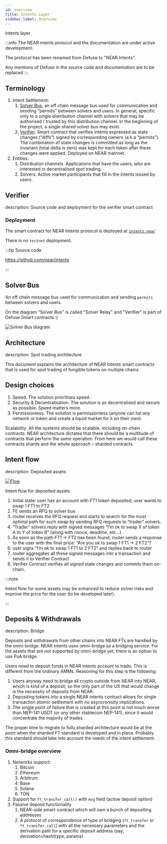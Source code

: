 ```yaml
---
id: overview
title: Intents Layer
sidebar_label: Overview
---
```


Intents layer

:::info
The NEAR intents protocol and the documentation are under active development.

The protocol has been renamed from Defuse to "NEAR Intents".

Any mentions of Defuse in the source code and documentation are to be replaced
:::

## Terminology

1. Intent Settlement:
   1. [Solver Bus.](solver-relayer-api/introduction.md) an off chain message bus used for communication and sending “permits” between solvers and users. In general, specific only to a single distribution channel with solvers that may be authorised / trusted by this distribution channel. In the beginning of the project, a single shared solver bus may exist.
   2. [Verifier](verifier.md). Smart contract that verifies intents expressed as state changes (“diffs”) signed by corresponding owners (a.k.a “permits”). The combination of state changes is committed as long as the invariant (total delta is zero) was kept for each token after these changes were applied. Deployed on NEAR mainnet.
2. Entities:
   1. Distribution channels. Applications that have the users, who are interested in decentralised spot trading.
   2. Solvers. Active market participants that fill in the intents issued by users.


## Verifier

description: Source code and deployment for the verifier smart contract

### Deployment

The smart contract for NEAR Intents protocol is deployed at [`intents.near`](https://nearblocks.io/address/intents.near)

There is no `testnet` deployment.

:::tip Source code

https://github.com/near/intents

:::


## Solver Bus

An off chain message bus used for communication and sending `permits` between solvers and users.


On the diagram "Solver Bus" is called "Solver Relay" and "Verifier" is part of Defuse Smart contracts :)

![Solver Bus diagram](/docs/assets/intents/solver-relay-v2-user-docs.jpg)

## Architecture

description: Spot trading architecture


This document explains the architecture of NEAR Intents smart contracts that is used for spot trading of fungible tokens on multiple chains.

## Design choices

1. Speed. The solution prioritises speed.
2. Security & Decentralisation. The solution is as decentralised and secure as possible. Speed matters more.
3. Permissionless. The solution is permissionless (anyone can list any network or token and create a liquid market for it on their own).

Scalability. All the systems should be scalable, including on-chain contracts. NEAR architecture dictates that there should be a multitude of contracts that perform the same operation. From here we would call these contracts shards and the whole approach – sharded contracts.


## Intent flow

description: Deposited assets


[![Flow](/docs/assets/intents/off-chain-arch-4.png)](/docs/assets/intents/off-chain-arch-4.png)

<p>Intent flow for deposited assets</p>

1. Initial state: user has an account with FT1 token deposited; user wants to swap 1 FT1 to FT2
2. FE sends an RFQ to solver bus
3. router receives the RFQ request and starts to search for the most optimal path for such swap by sending RFQ requests to “trader” solvers.
4. “Trader” solvers reply with signed messages “I’m ok to swap X of token A to Y of token B” (along with nonce, deadline, etc…)
5. As soon as the path FT1 -> FT2 has been found, router sends a response to the user with the final price: “Are you ok to swap 1 FT1 -> 2 FT2”?
6. user signs “I’m ok to swap 1 FT1 to 2 FT2” and replies back to router
7. router aggregates all these signed messages into a transaction and sends it to Verifier Contract
8. Verifier Contract verifies all signed state changes and commits them on-chain.




:::note

Intent flow for some assets may be enhanced to reduce solver risks and improve the price for the user (to be developed later).

:::


## Deposits & Withdrawals

description: Bridge


Deposits and withdrawals from other chains into NEAR FTs are handled by the omni-bridge. NEAR intents uses omni-bridge as a bridging service. For the assets that are not supported by omni-bridge yet, there is an option to use PoA bridge.

Users need to deposit funds in NEAR intents account to trade. This is different from the ordinary AMMs. Reasoning for this step is the following:

1. Users anyway need to bridge all crypto outside from NEAR into NEAR, which is kind of a deposit; so the only part of the UX that would change is the necessity of deposits from NEAR.
2. Depositing tokens into a single NEAR intents contract allows for single transaction atomic settlement with no asyncronisity implications.
3. The single point of failure that is created at this point is not much worse than NEP-141 USDT (or any other stablecoin NEP-141), since it would concentrate the majority of trades.

The proper time to migrate to fully sharded architecture would be at the point when the sharded FT standard is developed and in place. Probably this standard should take into account the needs of the intent settlement.

### Omni-bridge overview

1. Networks support:
   1. Bitcoin
   2. Ethereum
   3. Arbitrum
   4. Base
   5. Solana
   6. TON
2. Support for `ft_transfer_call()` with `msg` field (active deposit option)
3. Passive deposit functionality
   1. NEAR-side smart-contract which will own a bunch of depositing addresses
   2. A protocol of correspondence of type of bridging (`ft_transfer` or `ft_transfer_call`) with all the necessary parameters and the derivation path for a specific deposit address (say, derivation=hash(type, params)

